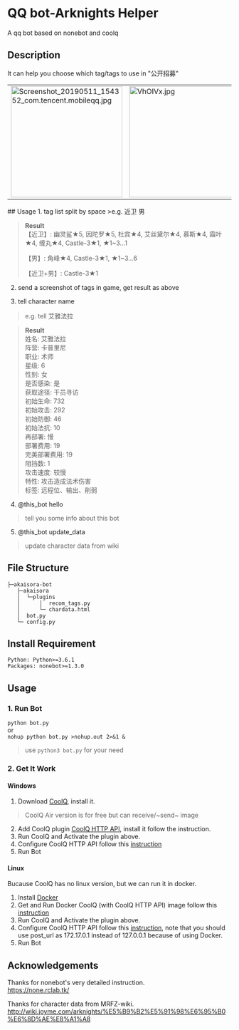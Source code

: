# QQ bot-Arknights Helper
A qq bot based on nonebot and coolq

## Description
It can help you choose which tag/tags to use in "公开招募"
<table><tr>
<td><img src="https://i.loli.net/2019/05/11/5cd67db6f1250.jpg" alt="Screenshot_20190511_154352_com.tencent.mobileqq.jpg" title="Screenshot_20190511_154352_com.tencent.mobileqq.jpg" width = "250"/></td>
<td><img src="https://s2.ax1x.com/2019/06/14/VhOIVx.jpg" alt="VhOIVx.jpg" border="0" width = "250"/></td>
<td><img src="https://s2.ax1x.com/2019/06/14/VhXlz4.jpg" alt="VhXlz4.jpg" border="0" width = "250"/></td>
</tr></table>
## Usage
1. tag list split by space
>e.g. 近卫 男

>**Result**\
>【近卫】:
>幽灵鲨★5, 因陀罗★5, 杜宾★4, 艾丝黛尔★4, 慕斯★4, 霜叶★4, 缠丸★4, Castle-3★1, ★1~3...1
>
>【男】:
>角峰★4, Castle-3★1, ★1~3...6
>
>【近卫+男】:
>Castle-3★1

2. send a screenshot of tags in game, get result as above

3. tell character name
>e.g. tell 艾雅法拉

>**Result**\
>姓名: 艾雅法拉\
>阵营: 卡普里尼\
>职业: 术师\
>星级: 6\
>性别: 女\
>是否感染: 是\
>获取途径: 干员寻访\
>初始生命: 732\
>初始攻击: 292\
>初始防御: 46\
>初始法抗: 10\
>再部署: 慢\
>部署费用: 19\
>完美部署费用: 19\
>阻挡数: 1\
>攻击速度: 较慢\
>特性: 攻击造成法术伤害\
>标签: 远程位、输出、削弱

4. @this_bot hello

>tell you some info about this bot

5. @this_bot update_data

>update character data from wiki

## File Structure
```
├─akaisora-bot
   ├─akaisora
   │  └─plugins
   │      │  recom_tags.py
   │      └─ chardata.html
   │  bot.py
   └─ config.py
```

## Install Requirement
```
Python: Python>=3.6.1
Packages: nonebot>=1.3.0
```

## Usage
### 1. Run Bot
`python bot.py`\
or\
`nohup python bot.py >nohup.out 2>&1 &`
> use `python3 bot.py` for your need

### 2. Get It Work
#### Windows

1. Download [CoolQ](https://cqp.cc/b/news), install it.
> CoolQ Air version is for free but can receive/~send~ image
2. Add CoolQ plugin [CoolQ HTTP API](https://cqhttp.cc/docs/4.10/#/), install it follow the instruction.
3. Run CoolQ and Activate the plugin above.
4. Configure CoolQ HTTP API follow this [instruction](https://none.rclab.tk/guide/getting-started.html#%E9%85%8D%E7%BD%AE-coolq-http-api-%E6%8F%92%E4%BB%B6)
5. Run Bot

#### Linux
Bucause CoolQ has no linux version, but we can run it in docker.
1. Install [Docker](https://docs.docker.com/install/linux/docker-ce/ubuntu/)
2. Get and Run Docker CoolQ (with CoolQ HTTP API) image follow this [instruction](https://cqhttp.cc/docs/4.10/#/?id=%E4%BD%BF%E7%94%A8-docker)
3. Run CoolQ and Activate the plugin above.
4. Configure CoolQ HTTP API follow this [instruction](https://none.rclab.tk/guide/getting-started.html#%E9%85%8D%E7%BD%AE-coolq-http-api-%E6%8F%92%E4%BB%B6), note that you should use post_url as 172.17.0.1 instead of 127.0.0.1 because of using Docker.
5. Run Bot

## Acknowledgements
Thanks for nonebot's very detailed instruction.\
https://none.rclab.tk/

Thanks for character data from MRFZ-wiki.\
http://wiki.joyme.com/arknights/%E5%B9%B2%E5%91%98%E6%95%B0%E6%8D%AE%E8%A1%A8
